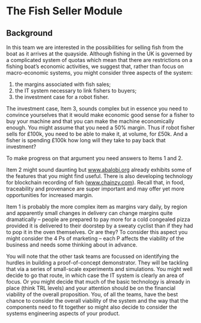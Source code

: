 # The Fish Seller Module

## Background

In this team we are interested in the possibilities for selling fish
from the boat as it arrives at the quayside.  Although fishing in the
UK is governed by a complicated system of quotas which mean that there
are restrictions on a fishing boat’s economic activities, we suggest
that, rather than focus on macro-economic systems, you might consider
three aspects of the system:

1.	the margins associated with fish sales;
2.	the IT system necessary to link fishers to buyers;
3.	the investment case for a robot fisher.

The investment case, Item 3, sounds complex but in essence you need to
convince yourselves that it would make economic good sense for a
fisher to buy your machine and that you can make the machine
economically enough.  You might assume that you need a 50% margin.
Thus if robot fisher sells for £100k, you need to be able to make it,
at volume, for £50k.  And a fisher is spending £100k how long will
they take to pay back that investment?

To make progress on that argument you need answers to Items 1 and 2.

Item 2 might sound daunting but www.abalobi.org already exhibits some
of the features that you might find useful.  There is also developing
technology for blockchain recording of fish (www.chainzy.com). Recall
that, in food, traceability and provenance are super important and may
offer yet more opportunities for increased margin.

Item 1 is probably the more complex item as margins vary daily, by
region and apparently small changes in delivery can change margins
quite dramatically – people are prepared to pay more for a cold
congealed pizza provided it is delivered to their doorstep by a sweaty
cyclist than if they had to pop it in the oven themselves.  Or are
they?  To consider this aspect you might consider the 4 Ps of
marketing – each P affects the viability of the business and needs
some thinking about in advance.

You will note that the other task teams are focussed on identifying
the hurdles in building a proof-of-concept demonstrator.  They will be
tackling that via a series of small-scale experiments and simulations.
You might well decide to go that route, in which case the IT system is
clearly an area of focus.  Or you might decide that much of the basic
technology is already in place (think TRL levels) and your attention
should be on the financial viability of the overall proposition.  You,
of all the teams, have the best chance to consider the overall
viability of the system and the way that the components need to fit
together so might also decide to consider the systems engineering
aspects of your product.
